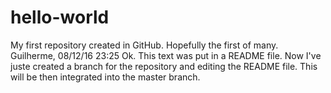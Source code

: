 # hello-world
My first repository created in GitHub. Hopefully the first of many. Guilherme, 08/12/16 23:25
Ok. This text was put in a README file. Now I've juste created a branch for the repository and editing the README file. This will be then integrated into the master branch.
